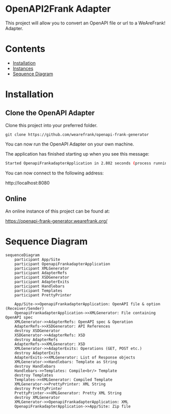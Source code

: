# OpenAPI2Frank Adapter
This project will allow you to convert an OpenAPI file or url to a WeAreFrank! Adapter.

# Contents

- [Installation](#installation)
- [Instances](#instances)
- [Sequence Diagram](#sequence-diagram)

# Installation
## Clone the OpenAPI Adapter
Clone this project into your preferred folder.

```
git clone https://github.com/wearefrank/openapi-frank-generator
```

You can now run the OpenAPI Adapter on your own machine.

The application has finished starting up when you see this message:
```bash
Started OpenapiFrankadapterApplication in 2.802 seconds (process running for 3.992)
```

You can now connect to the following address:

http://localhost:8080

## Online

An online instance of this project can be found at:

https://openapi-frank-generator.wearefrank.org/


# Sequence Diagram

```mermaid
sequenceDiagram
    participant App/Site 
    participant OpenapiFrankadapterApplication
    participant XMLGenerator
    participant AdapterRefs
    participant XSDGenerator
    participant AdapterExits
    participant Handlebars
    participant Templates
    participant PrettyPrinter

    App/Site->>OpenapiFrankadapterApplication: OpenAPI file & option (Receiver/Sender)
    OpenapiFrankadapterApplication->>XMLGenerator: File containing OpenAPI spec
    XMLGenerator->>AdapterRefs: OpenAPI spec & Operation
    AdapterRefs->>XSDGenerator: API References
    destroy XSDGenerator
    XSDGenerator->>AdapterRefs: XSD
    destroy AdapterRefs
    AdapterRefs->>XMLGenerator: XSD
    XMLGenerator->>AdapterExits: Operations (GET, POST etc.)
    destroy AdapterExits
    AdapterExits->>XMLGenerator: List of Response objects
    XMLGenerator->>Handlebars: Template as String
    destroy Handlebars
    Handlebars->>Templates: Compile<br/> Template
    destroy Templates
    Templates->>XMLGenerator: Compiled Template
    XMLGenerator->>PrettyPrinter: XML String
    destroy PrettyPrinter
    PrettyPrinter->>XMLGenerator: Pretty XML String
    destroy XMLGenerator
    XMLGenerator->>OpenapiFrankadapterApplication: XML
    OpenapiFrankadapterApplication->>App/Site: Zip file
    
```
